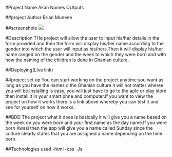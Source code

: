 #Project Name
Akan Names OUtputs

##project Author
Brian Munene

##screenshots
<img src="/home/moringa/Pictures/Screenshot from 2019-10-25 11-04-31.png">

#Description
THe project will allow the user to input his/her details in the form provided and then the form will display his/her name according to the gender into which the user will input as his/hers.Then it will display his/her name ranged on the gender and the week to which they were born and with how the naming of the children is done in Ghanian culture.

##Deploying(LIve link)

##project set up
You can start working on the project anytime you want as long as you have the names o the Ghanian culture it will not matter wheree you will be.Installing is easy, you will just have to go to the aple or play store then install it in your smart phne and computer.If you want to view the project on how it works there is a link above whereby you can test it and see for yourself on how it works.

##BDD
The project what it does is basically it will give you a name based on the week on you were born and your first name as the day name.If you were born Kwasi then the app will give you a name called Sunday since the culture clearly states that you are assigned a name depending on the time born. 

##Technologies used
-html
-css
-Js

